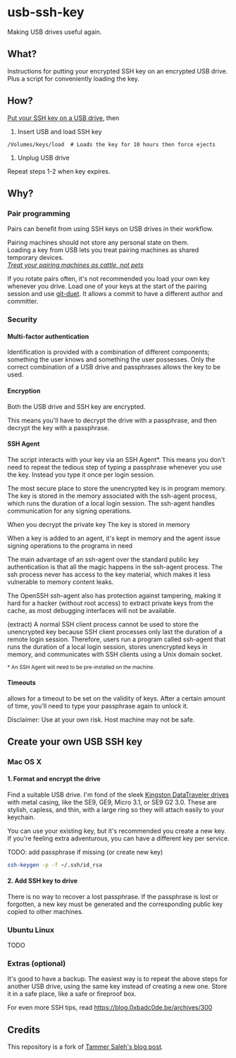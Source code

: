 # usb-ssh-key

Making USB drives useful again.

## What?

Instructions for putting your encrypted SSH key on an encrypted USB drive.  
Plus a script for conveniently loading the key.

## How?

[Put your SSH key on a USB drive](#create-your-own-usb-ssh-key), then

1. Insert USB and load SSH key

  ```shell
  /Volumes/keys/load  # Loads the key for 10 hours then force ejects
  ```
1. Unplug USB drive

Repeat steps 1-2 when key expires.

## Why?

### Pair programming

Pairs can benefit from using SSH keys on USB drives in their workflow.

Pairing machines should not store any personal state on them.  
Loading a key from USB lets you treat pairing machines as shared temporary devices.  
[*Treat your pairing machines as cattle, not pets*][cattle]

If you rotate pairs often, it's not recommended you load your own key whenever you drive.
Load one of your keys at the start of the pairing session and use [git-duet].
It allows a commit to have a different author and committer.

### Security

#### Multi-factor authentication

Identification is provided with a combination of different components;
something the user knows and something the user possesses.
Only the correct combination of a USB drive and passphrases allows the key to be used.

#### Encryption

Both the USB drive and SSH key are encrypted.

This means you'll have to decrypt the drive with a passphrase, and then decrypt the key with a passphrase.

#### SSH Agent

The script interacts with your key via an SSH Agent*.
This means you don't need to repeat the tedious step of typing a passphrase whenever you use the key.
Instead you type it once per login session.

The most secure place to store the unencrypted key is in program memory.
The key is stored in the memory associated with the ssh-agent process, which runs the duration of a local
login session. The ssh-agent handles communication for any signing operations.

When you decrypt the private key The key is stored in memory

When a key is added to an agent, it's kept in memory and the agent issue signing operations to the programs in need

The main advantage of an ssh-agent over the standard public key authentication is that all the magic happens in the ssh-agent process.
The ssh process never has access to the key material, which makes it less vulnerable to memory content leaks.

The OpenSSH ssh-agent also has protection against tampering, making it hard for a hacker (without root access)
to extract private keys from the cache, as most debugging interfaces will not be available.

(extract)
A normal SSH client process cannot
be used to store the unencrypted key because SSH client processes only last the
duration of a remote login session. Therefore, users run a program called
ssh-agent that runs the duration of a local login session, stores unencrypted
keys in memory, and communicates with SSH clients using a Unix domain socket.

<sup>* An SSH Agent will need to be pre-installed on the machine.</sup>


#### Timeouts

allows for a timeout to be set on the validity of keys. After a certain amount of time, you’ll need to type your passphrase again to unlock it.


Disclaimer: Use at your own risk. Host machine may not be safe.

## Create your own USB SSH key

### Mac OS X

#### 1. Format and encrypt the drive

Find a suitable USB drive. I'm fond of the sleek
[Kingston DataTraveler drives][kingston] with metal casing,
like the SE9, GE9, Micro 3.1, or SE9 G2 3.0. These are stylish, capless, and
thin, with a large ring so they will attach easily to your keychain.

You can use your existing key, but it's recommended you create a new key.
If you're feeling extra adventurous, you can have a different key per service.

TODO: add passphrase if missing (or create new key)
```bash
ssh-keygen -p -f ~/.ssh/id_rsa
```

#### 2. Add SSH key to drive

There is no way to recover a lost passphrase. If the passphrase is lost or
forgotten, a new key must be generated and the corresponding public key copied
to other machines.

### Ubuntu Linux

TODO

### Extras (optional)

It's good to have a backup. The easiest way is to repeat the above steps for
another USB drive, using the same key instead of creating a new one.
Store it in a safe place, like a safe or fireproof box.

For even more SSH tips, read https://blog.0xbadc0de.be/archives/300

## Credits

This repository is a fork of [Tammer Saleh's blog post][tsaleh].

[cattle]: http://webcache.googleusercontent.com/search?q=cache:VwaEoCsPugAJ:blog.doismellburning.co.uk/treat-your-servers-like-cattle-not-like-pets&num=1&hl=en&gl=uk&strip=1&vwsrc=0
[git-duet]: https://github.com/git-duet/git-duet
[kingston]: http://www.kingston.com/en/usb/personal_business
[tsaleh]: http://tammersaleh.com/posts/building-an-encrypted-usb-drive-for-your-ssh-keys-in-os-x/
